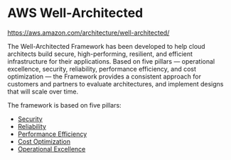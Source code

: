 # AWS Well-Architected

https://aws.amazon.com/architecture/well-architected/

The Well-Architected Framework has been developed to help cloud architects build secure, high-performing, resilient, and efficient infrastructure for their applications. Based on five pillars — operational excellence, security, reliability, performance efficiency, and cost optimization — the Framework provides a consistent approach for customers and partners to evaluate architectures, and implement designs that will scale over time.

The framework is based on five pillars:

  + [Security](17.01-security.md)
  + [Reliability](17.02-reliability.md)
  + [Performance Efficiency](17.03-performance-efficiency.md)
  + [Cost Optimization](17.04-cost-optimization.md)
  + [Operational Excellence](17.05-op-excellence.md)
